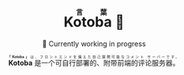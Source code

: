 <h1 align="center"><ruby>Koto<rt>言</rt>ba<rt>葉</rt></ruby> 🍃</h1>
<p align="center">🚧 Currently working in progress</p>
<p align="center"><ruby><strong>Kotoba</strong> 是一个可自行部署的、附带前端的评论服务器。<rt><strong>「Kotoba」</strong>は、フロントエンドを備えた自己展開可能なコメント サーバーです。</rt></ruby></p>

<!-- ## 简介

缺少可用的评论系统在一些静态博客中是一种很常见且令人困扰的问题。

- **使用第三方的评论系统** — 对于某些用户而言过于臃肿，且会让个人的网站与第三方社交圈建立不必要的联系。
- **使用无后端的评论系统** — 无法自行管理，且必须依赖其它网站（例如 GitHub）才能正常工作。
- **不使用任何评论系统** — 博客缺少交流属性，对于大多数人来说难以接受。

Kotoba 是可以自行在机器上部署、管理的评论系统，其包含以下部分

- **前端** — 在多个框架上可用，样式支持自定义
  - **原生** — 提供一键 JavaScript 脚本，仅需设定目标元素选择器，即可在相应位置插入评论区
  - **Vue 2/3** — 提供单文件组件，可以轻松引入你的程序
  - **React** — *暂无相关计划，欢迎 PR*
- **后端** — 使用 Go 编写，Gin+MongoDB 实现，简单有效，可自行部署、改写、扩写
- **管理程序** — 使用 Go 编写，可以在服务器上使用命令行管理评论、用户 -->